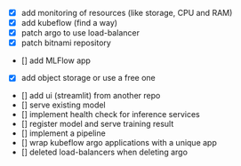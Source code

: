 - [x] add monitoring of resources (like storage, CPU and RAM)
- [x] add kubeflow (find a way)
- [x] patch argo to use load-balancer
- [x] patch bitnami repository 
- [] add MLFlow app
- [x] add object storage or use a free one
- [] add ui (streamlit) from another repo
- [] serve existing model
- [] implement health check for inference services
- [] register model and serve training result
- [] implement a pipeline
- [] wrap kubeflow argo applications with a unique app
- [] deleted load-balancers when deleting argo